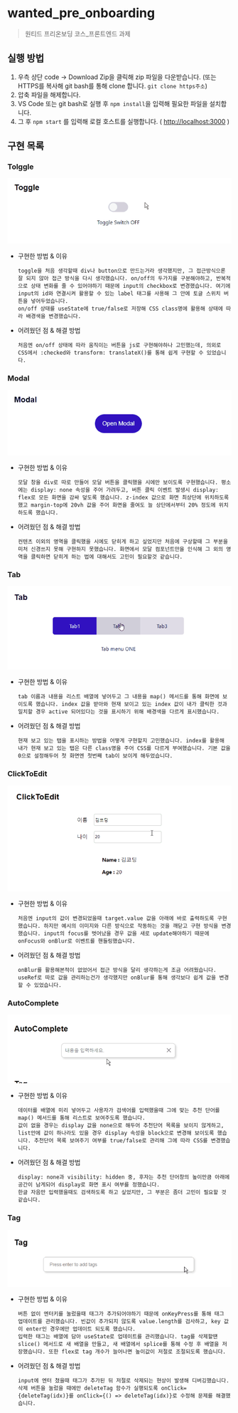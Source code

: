 # wanted_pre_onboarding

> 원티드 프리온보딩 코스_프론트엔드 과제



## 실행 방법

1. 우측 상단 code -> Download Zip을 클릭해 zip 파일을 다운받습니다. (또는 HTTPS를 복사해 git bash를 통해 clone 합니다. `git clone https주소`)
2. 압축 파일을 해제합니다.
3. VS Code 또는 git bash로 실행 후 `npm install`을 입력해 필요한 파일을 설치합니다.
4. 그 후  `npm start` 를 입력해 로컬 호스트를 실행합니다. 
   ( [http://localhost:3000](http://localhost:3000/) )



## 구현 목록

### Tolggle

![toggle](README.assets/toggle.gif)

- 구현한 방법 & 이유

  ```
  toggle을 처음 생각할때 div나 button으로 만드는거라 생각했지만, 그 접근방식으론 잘 되지 않아 접근 방식을 다시 생각했습니다. on/off의 두가지를 구분해야하고, 반복적으로 상태 변화를 줄 수 있어야하기 때문에 input의 checkbox로 변경했습니다. 여기에 input의 id와 연결시켜 활용할 수 있는 label 태그를 사용해 그 안에 토글 스위치 버튼을 넣어두었습니다.
  on/off 상태를 useState에 true/false로 저장해 CSS class명에 활용해 상태에 따라 배경색을 변경했습니다.
  ```

  

- 어려웠던 점 & 해결 방법

  ```
  처음엔 on/off 상태에 따라 움직이는 버튼을 js로 구현해야하나 고민했는데, 의외로 CSS에서 :checked와 transform: translateX()를 통해 쉽게 구현할 수 있었습니다.
  ```

  

### Modal

![modal](README.assets/modal.gif)

- 구현한 방법 & 이유

  ```
  모달 창을 div로 따로 만들어 모달 버튼을 클릭했을 시에만 보이도록 구현했습니다. 평소에는 display: none 속성을 주어 가려두고, 버튼 클릭 이벤트 발생시 display: flex로 모든 화면을 감싸 덮도록 했습니다. z-index 값으로 화면 최상단에 위치하도록 했고 margin-top에 20vh 값을 주어 화면을 줄여도 늘 상단에서부터 20% 정도에 위치하도록 했습니다.
  ```

  

- 어려웠던 점 & 해결 방법

  ```
  컨텐츠 이외의 영역을 클릭했을 시에도 닫히게 하고 싶었지만 처음에 구상할때 그 부분을 미처 신경쓰지 못해 구현하지 못했습니다. 화면에서 모달 컴포넌트만을 인식해 그 외의 영역을 클릭하면 닫히게 하는 법에 대해서도 고민이 필요할것 같습니다.
  ```

  

### Tab

![tab](README.assets/tab.gif)

- 구현한 방법 & 이유

  ```
  tab 이름과 내용을 리스트 배열에 넣어두고 그 내용을 map() 메서드를 통해 화면에 보이도록 했습니다. index 값을 받아와 현재 보이고 있는 index 값이 내가 클릭한 것과 일치할 경우 active 되어있다는 것을 표시하기 위해 배경색을 다르게 표시했습니다. 
  ```

  

- 어려웠던 점 & 해결 방법

  ```
  현재 보고 있는 탭을 표시하는 방법을 어떻게 구현할지 고민했습니다. index를 활용해 내가 현재 보고 있는 탭은 다른 class명을 주어 CSS를 다르게 부여했습니다. 기본 값을 0으로 설정해두어 첫 화면엔 첫번째 tab이 보이게 해두었습니다.
  ```

  

### ClickToEdit

![ClickToEdit](README.assets/ClickToEdit2.gif)

- 구현한 방법 & 이유

  ```
  처음엔 input의 값이 변경되었을때 target.value 값을 아래에 바로 출력하도록 구현했습니다. 하지만 예시의 이미지와 다른 방식으로 작동하는 것을 깨닫고 구현 방식을 변경했습니다. input의 focus를 벗어났을 경우 값을 새로 update해야하기 때문에 onFocus와 onBlur로 이벤트를 핸들링했습니다. 
  ```

  

- 어려웠던 점 & 해결 방법

  ```
  onBlur를 활용해본적이 없었어서 접근 방식을 달리 생각하는게 조금 어려웠습니다. useRef로 따로 값을 관리하는건가 생각했지만 onBlur를 통해 생각보다 쉽게 값을 변경할 수 있었습니다.
  ```

  

### AutoComplete

![AutoComplete](README.assets/AutoComplete.gif)

- 구현한 방법 & 이유

  ```
  데이터를 배열에 미리 넣어두고 사용자가 검색어를 입력했을때 그에 맞는 추천 단어를 map() 메서드를 통해 리스트로 보여주도록 했습니다.
  값이 없을 경우는 display 값을 none으로 해두어 추천단어 목록을 보이지 않게하고, list안에 값이 하나라도 있을 경우 display 속성을 block으로 변경해 보이도록 했습니다. 추천단어 목록 보여주기 여부를 true/false로 관리해 그에 따라 CSS를 변경했습니다.
  ```

  

- 어려웠던 점 & 해결 방법

  ```
  display: none과 visibility: hidden 중, 후자는 추천 단어창의 높이만큼 아래에 공간이 남게되어 display로 화면 표시 여부를 정했습니다.
  한글 자음만 입력했을때도 검색하도록 하고 싶었지만, 그 부분은 좀더 고민이 필요할 것 같습니다.
  ```

  

### Tag

![tag](README.assets/tag.gif)

- 구현한 방법 & 이유

  ```
  버튼 없이 엔터키를 눌렀을때 태그가 추가되어야하기 때문에 onKeyPress를 통해 태그 업데이트를 관리했습니다. 빈값이 추가되지 않도록 value.length를 검사하고, key 값이 enter인 경우에만 업데이트 되도록 했습니다.
  입력한 태그는 배열에 담아 useState로 업데이트를 관리했습니다. tag를 삭제할땐 slice() 메서드로 새 배열을 만들고, 새 배열에서 splice를 통해 수정 후 배열을 저장했습니다. 또한 flex로 tag 개수가 늘어나면 높이값이 저절로 조절되도록 했습니다.
  ```

  

- 어려웠던 점 & 해결 방법

  ```
  input에 엔터 쳤을때 태그가 추가된 뒤 저절로 삭제되는 현상이 발생해 디버깅했습니다. 삭제 버튼을 눌렀을 때에만 deleteTag 함수가 실행되도록 onClick={deleteTag(idx)}를 onClick={() => deleteTag(idx)}로 수정해 문제를 해결했습니다.
  ```
